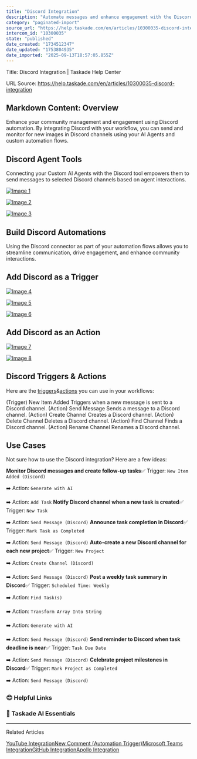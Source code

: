 ```yaml
---
title: "Discord Integration"
description: "Automate messages and enhance engagement with the Discord integration."
category: "paginated-import"
source_url: "https://help.taskade.com/en/articles/10300035-discord-integration"
intercom_id: "10300035"
state: "published"
date_created: "1734512347"
date_updated: "1753804935"
date_imported: "2025-09-13T18:57:05.855Z"
---
```


Title: Discord Integration | Taskade Help Center

URL Source: https://help.taskade.com/en/articles/10300035-discord-integration

Markdown Content:
**Overview**
------------

Enhance your community management and engagement using Discord automation. By integrating Discord with your workflow, you can send and monitor for new images in Discord channels using your AI Agents and custom automation flows.

**Discord Agent Tools**
-----------------------

Connecting your Custom AI Agents with the Discord tool empowers them to send messages to selected Discord channels based on agent interactions.

[![Image 1](https://downloads.intercomcdn.com/i/o/plyqw4hf/1302511529/49efc05486389ae90aa983a64f12/agent-tools-1.jpg?expires=1757791800&signature=7f1193d332b234867eeed428f2e34c723989339fd28e1834d67586ad56252ee6&req=dSMnFMx%2FnIRdUPMW1HO4zSM565CV9zHjYkO4K6kottYo9bFWOiZWr6BYi55b%0AXQ2vsl7juZMlvYbUe5w%3D%0A)](https://downloads.intercomcdn.com/i/o/plyqw4hf/1302511529/49efc05486389ae90aa983a64f12/agent-tools-1.jpg?expires=1757791800&signature=7f1193d332b234867eeed428f2e34c723989339fd28e1834d67586ad56252ee6&req=dSMnFMx%2FnIRdUPMW1HO4zSM565CV9zHjYkO4K6kottYo9bFWOiZWr6BYi55b%0AXQ2vsl7juZMlvYbUe5w%3D%0A)

[![Image 2](https://downloads.intercomcdn.com/i/o/plyqw4hf/1302511530/ded536dabb7b943f9ef02e7f6208/edit-agent.jpg?expires=1757791800&signature=98751168f4311c10a2871e15507337ecccd03773f65762dc7bac4e71f65063fb&req=dSMnFMx%2FnIRcWfMW1HO4zVZVYG8jyFjy2pZjbmECXKsKZtBFx6LB2oiVA%2BdY%0A7B3wdWdULmswYcdcDmQ%3D%0A)](https://downloads.intercomcdn.com/i/o/plyqw4hf/1302511530/ded536dabb7b943f9ef02e7f6208/edit-agent.jpg?expires=1757791800&signature=98751168f4311c10a2871e15507337ecccd03773f65762dc7bac4e71f65063fb&req=dSMnFMx%2FnIRcWfMW1HO4zVZVYG8jyFjy2pZjbmECXKsKZtBFx6LB2oiVA%2BdY%0A7B3wdWdULmswYcdcDmQ%3D%0A)

[![Image 3](https://downloads.intercomcdn.com/i/o/plyqw4hf/1303383805/aa7618613fafef218efb46a0dc1d/discord-agent-tool.jpg?expires=1757791800&signature=9eb75b2814ca3f46732c2bb000ea1dccc39c509d8d8c1ac51303ac483d19cbe5&req=dSMnFcp2nolfXPMW1HO4zW9Bu9QNCNyU%2BqneQi7tFrM6fOncZO5Hz8Mb%2BXG0%0AErZjj5M90ZLqnRZmIOc%3D%0A)](https://downloads.intercomcdn.com/i/o/plyqw4hf/1303383805/aa7618613fafef218efb46a0dc1d/discord-agent-tool.jpg?expires=1757791800&signature=9eb75b2814ca3f46732c2bb000ea1dccc39c509d8d8c1ac51303ac483d19cbe5&req=dSMnFcp2nolfXPMW1HO4zW9Bu9QNCNyU%2BqneQi7tFrM6fOncZO5Hz8Mb%2BXG0%0AErZjj5M90ZLqnRZmIOc%3D%0A)

**Build Discord Automations**
-----------------------------

Using the Discord connector as part of your automation flows allows you to streamline communication, drive engagement, and enhance community interactions.

**Add Discord as a Trigger**
----------------------------

[![Image 4](https://downloads.intercomcdn.com/i/o/plyqw4hf/1302511526/cd8cb0797509675f453d54dbfe5b/build-hubspot-automation-1.jpg?expires=1757791800&signature=58a59e589dec2c1ab862b947bf2588cfa9d66abac4911878707c6f54752636c2&req=dSMnFMx%2FnIRdX%2FMW1HO4zdOUWtm07Bpb2xx5KqVOpjkfryioQFiz%2B3y4t996%0AnR1%2BFsengl57%2FERid5E%3D%0A)](https://downloads.intercomcdn.com/i/o/plyqw4hf/1302511526/cd8cb0797509675f453d54dbfe5b/build-hubspot-automation-1.jpg?expires=1757791800&signature=58a59e589dec2c1ab862b947bf2588cfa9d66abac4911878707c6f54752636c2&req=dSMnFMx%2FnIRdX%2FMW1HO4zdOUWtm07Bpb2xx5KqVOpjkfryioQFiz%2B3y4t996%0AnR1%2BFsengl57%2FERid5E%3D%0A)

[![Image 5](https://downloads.intercomcdn.com/i/o/plyqw4hf/1302511527/547a14414db9efc529c9aa9f9258/build-hubspot-automation-2.jpg?expires=1757791800&signature=802c7796062b8b7ab80828e75153b1bdc5baf9a8e2bbca59f0f580f108085ee4&req=dSMnFMx%2FnIRdXvMW1HO4zf5ves8p%2BrIN8TIF487JIHZSgsRi96ZiqmE2Yt%2FM%0Ahub7yHUlN9B%2F2aJ6isQ%3D%0A)](https://downloads.intercomcdn.com/i/o/plyqw4hf/1302511527/547a14414db9efc529c9aa9f9258/build-hubspot-automation-2.jpg?expires=1757791800&signature=802c7796062b8b7ab80828e75153b1bdc5baf9a8e2bbca59f0f580f108085ee4&req=dSMnFMx%2FnIRdXvMW1HO4zf5ves8p%2BrIN8TIF487JIHZSgsRi96ZiqmE2Yt%2FM%0Ahub7yHUlN9B%2F2aJ6isQ%3D%0A)

[![Image 6](https://downloads.intercomcdn.com/i/o/plyqw4hf/1303386708/3a268554b1b1f2d048be9f52b95e/discord-automation-trigger.jpg?expires=1757791800&signature=66d7f51e68cd8d67b65d89c2d9d69f17a868146752a2ed7caa21efd2658f4d31&req=dSMnFcp2m4ZfUfMW1HO4zTlz8VYiW2fB3Md%2FNUIktEuNxf7sUFfpO9NadZtY%0AAcPmSn1l4KqIkSGgz88%3D%0A)](https://downloads.intercomcdn.com/i/o/plyqw4hf/1303386708/3a268554b1b1f2d048be9f52b95e/discord-automation-trigger.jpg?expires=1757791800&signature=66d7f51e68cd8d67b65d89c2d9d69f17a868146752a2ed7caa21efd2658f4d31&req=dSMnFcp2m4ZfUfMW1HO4zTlz8VYiW2fB3Md%2FNUIktEuNxf7sUFfpO9NadZtY%0AAcPmSn1l4KqIkSGgz88%3D%0A)

**Add Discord as an Action**
----------------------------

[![Image 7](https://downloads.intercomcdn.com/i/o/plyqw4hf/1302511541/0f6cff54416ffb6bc987af869141/build-hubspot-automation-1.jpg?expires=1757791800&signature=50cc69081a3d2905cb15e42b37078ca86e266c4e7360c1122bdd966632b48af6&req=dSMnFMx%2FnIRbWPMW1HO4zbYYZ5YJJi7dDrKWywoFGQYaMTuHq%2B1%2FDj7vHvq%2B%0AcQG7c2fmtnMwu7gHKg8%3D%0A)](https://downloads.intercomcdn.com/i/o/plyqw4hf/1302511541/0f6cff54416ffb6bc987af869141/build-hubspot-automation-1.jpg?expires=1757791800&signature=50cc69081a3d2905cb15e42b37078ca86e266c4e7360c1122bdd966632b48af6&req=dSMnFMx%2FnIRbWPMW1HO4zbYYZ5YJJi7dDrKWywoFGQYaMTuHq%2B1%2FDj7vHvq%2B%0AcQG7c2fmtnMwu7gHKg8%3D%0A)

[![Image 8](https://downloads.intercomcdn.com/i/o/plyqw4hf/1303385521/49cfbec384cc4c054363539b606c/discord-automation-action.jpg?expires=1757791800&signature=eb6de9fcec0a68746dcfccee63dad1267540a2b4dbdddaefb64d5db5d354f54d&req=dSMnFcp2mIRdWPMW1HO4zRYGCn7q4eu7s32nLlG5bCtgRsbWdGTOm%2BHf0F5s%0AQyEYGWSlbDXLY9dAYXY%3D%0A)](https://downloads.intercomcdn.com/i/o/plyqw4hf/1303385521/49cfbec384cc4c054363539b606c/discord-automation-action.jpg?expires=1757791800&signature=eb6de9fcec0a68746dcfccee63dad1267540a2b4dbdddaefb64d5db5d354f54d&req=dSMnFcp2mIRdWPMW1HO4zRYGCn7q4eu7s32nLlG5bCtgRsbWdGTOm%2BHf0F5s%0AQyEYGWSlbDXLY9dAYXY%3D%0A)

**Discord Triggers & Actions**
------------------------------

Here are the [triggers](https://intercom.help/taskade/en/articles/8958469)&[actions](https://intercom.help/taskade/en/articles/8958467) you can use in your workflows:

(Trigger) New Item Added Triggers when a new message is sent to a Discord channel.
(Action) Send Message Sends a message to a Discord channel.
(Action) Create Channel Creates a Discord channel.
(Action) Delete Channel Deletes a Discord channel.
(Action) Find Channel Finds a Discord channel.
(Action) Rename Channel Renames a Discord channel.

**Use Cases**
-------------

Not sure how to use the Discord integration? Here are a few ideas:

**Monitor Discord messages and create follow-up tasks**✅ Trigger: `New Item Added (Discord)`

➡️ Action: `Generate with AI`

➡️ Action: `Add Task`
**Notify Discord channel when a new task is created**✅ Trigger: `New Task`

➡️ Action: `Send Message (Discord)`
**Announce task completion in Discord**✅ Trigger: `Mark Task as Completed`

➡️ Action: `Send Message (Discord)`
**Auto-create a new Discord channel for each new project**✅ Trigger: `New Project`

➡️ Action: `Create Channel (Discord)`

➡️ Action: `Send Message (Discord)`
**Post a weekly task summary in Discord**✅ Trigger: `Scheduled Time: Weekly`

➡️ Action: `Find Task(s)`

➡️ Action: `Transform Array Into String`

➡️ Action: `Generate with AI`

➡️ Action: `Send Message (Discord)`
**Send reminder to Discord when task deadline is near**✅ Trigger: `Task Due Date`

➡️ Action: `Send Message (Discord)`
**Celebrate project milestones in Discord**✅ Trigger: `Mark Project as Completed`

➡️ Action: `Send Message (Discord)`

### **😊 Helpful Links**

### 🤖 **Taskade AI Essentials**

* * *

Related Articles

[YouTube Integration](https://help.taskade.com/en/articles/9787345-youtube-integration)[New Comment (Automation Trigger)](https://help.taskade.com/en/articles/9901735-new-comment-automation-trigger)[Microsoft Teams Integration](https://help.taskade.com/en/articles/10300070-microsoft-teams-integration)[GitHub Integration](https://help.taskade.com/en/articles/10393224-github-integration)[Apollo Integration](https://help.taskade.com/en/articles/10856609-apollo-integration)
